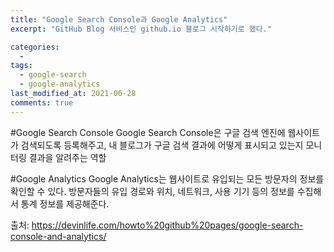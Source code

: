```yaml
---
title: "Google Search Console과 Google Analytics"
excerpt: "GitHub Blog 서비스인 github.io 블로그 시작하기로 했다."

categories:
  -
tags:
  - google-search
  - google-analytics
last_modified_at: 2021-06-28
comments: true
---
```


#Google Search Console
Google Search Console은 구글 검색 엔진에 웹사이트가 검색되도록 등록해주고, 내 블로그가 구글 검색 결과에 어떻게 표시되고 있는지 모니터링 결과을 알려주는 역할

#Google Analytics
Google Analytics는 웹사이트로 유입되는 모든 방문자의 정보를 확인할 수 있다. 방문자들의 유입 경로와 위치, 네트워크, 사용 기기 등의 정보를 수집해서 통계 정보를 제공해준다.

출처: https://devinlife.com/howto%20github%20pages/google-search-console-and-analytics/
